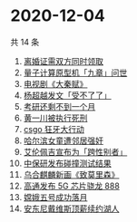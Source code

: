 # 2020-12-04

共 14 条

<!-- BEGIN -->
<!-- 最后更新时间 Fri Dec 04 2020 13:04:23 GMT+0800 (CST) -->
1. [离婚证需双方同时领取](https://www.zhihu.com/search?q=离婚冷静期)
1. [量子计算原型机「九章」问世](https://www.zhihu.com/search?q=九章)
1. [电视剧《大秦赋》](https://www.zhihu.com/search?q=大秦赋)
1. [杨超越发文「受不了了」 ](https://www.zhihu.com/search?q=杨超越)
1. [考研还剩不到一个月](https://www.zhihu.com/search?q=考研)
1. [黄一川被执行死刑](https://www.zhihu.com/search?q=黄一川)
1. [csgo 狂牙大行动](https://www.zhihu.com/search?q=csgo大行动)
1. [哈尔滨女童遭邻居强奸](https://www.zhihu.com/search?q=哈尔滨女童)
1. [艾伦佩吉宣布为「跨性别者」](https://www.zhihu.com/search?q=跨性别者)
1. [中保研发布碰撞测试结果](https://www.zhihu.com/search?q=中保研)
1. [乌合麒麟新画《致莫里森》](https://www.zhihu.com/search?q=致莫里森)
1. [高通发布 5G 芯片骁龙 888](https://www.zhihu.com/search?q=骁龙888)
1. [嫦娥五号成功落月](https://www.zhihu.com/search?q=嫦娥五号)
1. [安东尼戴维斯顶薪续约湖人](https://www.zhihu.com/search?q=安东尼戴维斯)
<!-- END -->
